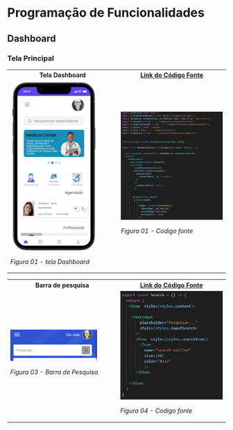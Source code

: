 # Programação de Funcionalidades

## Dashboard

### Tela Principal

<table>
    <tr>
       <th>Tela Dashboard</th>
       <th><a href="https://github.com/pauloosilas/pmv-ads-2023-2-e3-proj-mov-t6-medconnect/blob/main/src/medconnectapp/src/screens/Dashboard/Dashboard.tsx">Link do Código Fonte</a></span></th>       
    </tr>
    <tr>
    <td width="300" >
        <img width="200"  src="./img/Prototipo/dashboard1.png">

_Figura 01 - tela Dashboard_

</td>
<td width="300" >
<img width="300" height="100%"  src="./img/Programacao/dashboardFonte.png">

_Figura 01 - Codigo fonte_

</td>
</tr>

</table>

<table>
    <tr>
       <th>Barra de pesquisa</th>
       <th><a href="https://github.com/pauloosilas/pmv-ads-2023-2-e3-proj-mov-t6-medconnect/blob/main/src/medconnectapp/src/components/Search/Search.tsx">Link do Código Fonte</a></span></th>       
    </tr>
    <tr>
    <td width="300" >
        <img width="200"  src="./img/prototipo/barrapesquisa.png">

_Figura 03 - Barra de Pesquisa_

</td>
<td width="300" >
<img width="300" height="100%"  src="./img/programacao/Pesquisa.png">

_Figura 04 - Codigo fonte_

</td>
</tr>

</table>

